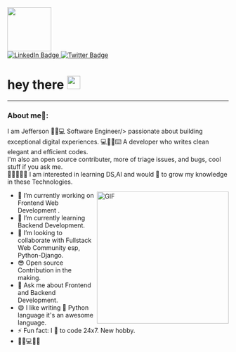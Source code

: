 <div id="header" align="left">
  <img src="https://media.giphy.com/media/M9gbBd9nbDrOTu1Mqx/giphy.gif" width="100"/>
  <div id="badges">
    <a href="https://www.linkedin.com/in/jefferson-gakuya-8b4a6b1b5/">
      <img src="https://img.shields.io/badge/LinkedIn-blue?style=for-the-badge&logo=linkedin&logoColor=white" alt="LinkedIn Badge"/>
    </a>
    <a href="your-twitter-URL">
      <img src="https://img.shields.io/badge/Twitter-blue?style=for-the-badge&logo=twitter&logoColor=white" alt="Twitter Badge"/>
    </a>
  </div>
  <img src="https://komarev.com/ghpvc/?username=your-github-username&style=flat-square&color=blue" alt=""/>
  <h1>
    hey there
    <img src="https://media.giphy.com/media/hvRJCLFzcasrR4ia7z/giphy.gif" width="30px"/>
  </h1>
</div>

---

### About me🧑:
I am Jefferson ​🏄🏻​💻​ Software Engineer/> passionate about building exceptional digital
experiences. ​💻​👨‍💻​⌨️️​ A developer who writes clean elegant and efficient codes.<br/>
I'm also an open source contributer, more of triage issues, and bugs,
cool stuff if you ask me.<br/>
​👨‍💻​💬​👩‍💻​
I am interested in learning DS,AI and would 💖 to grow my knowledge in these Technologies.

<img align="right" alt="GIF" src="https://img.freepik.com/free-psd/character-with-metaverse-icons-3d-illustration_1419-2499.jpg?w=740&t=st=1648330530~exp=1648331130~hmac=fff48d9ab9cfcb8d0dd289e59c6c72ebfb9577c044f823e18f6852a83b0ce375" width="300"/>


- 🔭 I’m currently working on Frontend Web Development .
- 🌱 I’m currently learning Backend Development.
- 👯 I’m looking to collaborate with Fullstack Web Community esp, Python-Django.
- 😎 Open source Contribution in the making.
- 💬 Ask me about Frontend and Backend Development.
- 😄 I like writing :snake: Python language it's an awesome language.
- ⚡ Fun fact: I 💖 to code 24x7. New hobby.
- ​🌳​🍃​💻​👩‍💻​
